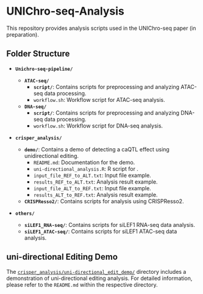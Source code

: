 # UNIChro-seq-Analysis

This repository provides analysis scripts used in the UNIChro-seq paper (in preparation).

## Folder Structure

- **`Unichro-seq-pipeline/`**  
  - **`ATAC-seq/`**  
    - **`script/`**: Contains scripts for preprocessing and analyzing ATAC-seq data processing.
    - `workflow.sh`: Workflow script for ATAC-seq analysis.
  - **`DNA-seq/`**  
    - **`script/`**: Contains scripts for preprocessing and analyzing DNA-seq data processing.
    - `workflow.sh`: Workflow script for DNA-seq analysis.
      
- **`crisper_analysis/`**  
  - **`demo/`**: Contains a demo of detecting a caQTL effect using unidirectional editing.
    - `README.md`: Documentation for the demo.
    - `uni-directional_analysis.R`: R script for .
    - `input_file_REF_to_ALT.txt`: Input file example.
    - `results_REF_to_ALT.txt`: Analysis result example.
    - `input_file_ALT_to_REF.txt`: Input file example.
    - `results_ALT_to_REF.txt`: Analysis result example.
  - **`CRISPResso2/`**: Contains scripts for analysis using CRISPResso2.
  
- **`others/`**
  - **`siLEF1_RNA-seq/`**: Contains scripts for siLEF1 RNA-seq data analysis.
  - **`siLEF1_ATAC-seq/`**: Contains scripts for siLEF1 ATAC-seq data analysis.

## uni-directional Editing Demo

The [`crisper_analysis/uni-directional_edit_demo/`](./crisper_analysis/uni-directional_edit_demo/) directory includes a demonstration of uni-directional editing analysis. For detailed information, please refer to the `README.md` within the respective directory.


